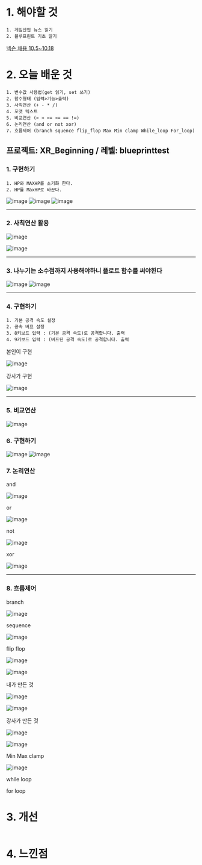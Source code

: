 # 1. 해야할 것
```
1. 게임산업 뉴스 읽기
2. 블루프린트 기초 알기
```

[넥슨 채용 10.5~10.18](https://www.nexon-tutorial.com/?utm_campaign=2023nexon-tutorial&utm_medium=mass&utm_source=nexon_com&utm_content=main)

# 2. 오늘 배운 것
```
1. 변수값 사용법(get 읽기, set 쓰기)
2. 함수형태 (입력>기능>출력)
3. 사칙연산 (+ - * /)
4. 포맷 텍스트
5. 비교연산 (< > <= >= == !=)
6. 논리연산 (and or not xor)
7. 흐름제어 (branch squence flip_flop Max Min clamp While_loop For_loop)
```
## 프로젝트: XR_Beginning / 레벨: blueprinttest

### 1. 구현하기
```
1. HP와 MAXHP를 초기화 한다.
2. HP를 MaxHP로 바꾼다.
```
![image](https://github.com/JM94Ent/TIL-WIL/assets/143363550/909f1aa2-223c-4d29-b2c8-6949c5ee1d34)
![image](https://github.com/JM94Ent/TIL-WIL/assets/143363550/891f4cc4-038c-423c-90a9-9c1c0e468689)
![image](https://github.com/JM94Ent/TIL-WIL/assets/143363550/7b557fd2-0fb2-43fd-9495-c25a1462a1bc)

****
### 2. 사칙연산 활용

![image](https://github.com/JM94Ent/TIL-WIL/assets/143363550/981b91ae-7d24-4232-bd7c-58c6fc841bd9)

![image](https://github.com/JM94Ent/TIL-WIL/assets/143363550/d2ca97be-268a-4344-bebc-a0ebd461919e)
****
### 3. 나누기는 소수점까지 사용해야하니 플로트 함수를 써야한다

![image](https://github.com/JM94Ent/TIL-WIL/assets/143363550/02f2aae8-402e-4f8c-8828-bc81c7d1c82b)
![image](https://github.com/JM94Ent/TIL-WIL/assets/143363550/5ecde917-f6f1-4650-a807-991f0e406592)
****
### 4. 구현하기
```
1. 기본 공격 속도 설정
2. 공속 버프 설정
3. 8키보드 입력 : (기본 공격 속도)로 공격합니다. 출력
4. 9키보드 입력 : (버프된 공격 속도)로 공격합니다. 출력
```
본인이 구현

![image](https://github.com/JM94Ent/TIL-WIL/assets/143363550/d2982428-d275-44f7-b3e9-0e66a9f112da)

강사가 구현

![image](https://github.com/JM94Ent/TIL-WIL/assets/143363550/05afba7f-0101-4912-aadb-b75e59098219)
****

### 5. 비교연산

![image](https://github.com/JM94Ent/TIL-WIL/assets/143363550/8b2aa395-8379-4939-b9d3-c195e7283877)

### 6. 구현하기

![image](https://github.com/JM94Ent/TIL-WIL/assets/143363550/43fd5647-c90d-4538-9c81-c67d6d32b66b)
![image](https://github.com/JM94Ent/TIL-WIL/assets/143363550/fa14f8aa-5f3c-46b0-b51f-46170a9895d4)

### 7. 논리연산

and

![image](https://github.com/JM94Ent/TIL-WIL/assets/143363550/c866f6d8-d687-4ce5-9bfa-c225dd915e20)

or

![image](https://github.com/JM94Ent/TIL-WIL/assets/143363550/d7cc32ad-1382-4869-a7c6-38147ea2f875)


not

![image](https://github.com/JM94Ent/TIL-WIL/assets/143363550/40752060-2315-4e16-9973-6486dd5f26b9)


xor

![image](https://github.com/JM94Ent/TIL-WIL/assets/143363550/1edd6bf1-8d2b-420f-8359-59118a072ee2)

****

### 8. 흐름제어

branch

![image](https://github.com/JM94Ent/TIL-WIL/assets/143363550/3261b991-5ceb-48c6-ae93-a87f7e9dadbb)

sequence

![image](https://github.com/JM94Ent/TIL-WIL/assets/143363550/26499dda-068e-4055-bd3a-0a46fdce6f64)

flip flop

![image](https://github.com/JM94Ent/TIL-WIL/assets/143363550/1a0b499c-1885-4d15-a526-c7f37125627d)

![image](https://github.com/JM94Ent/TIL-WIL/assets/143363550/3fb8207b-b4de-4d72-b6c2-423ef260955f)

내가 만든 것

![image](https://github.com/JM94Ent/TIL-WIL/assets/143363550/d42b1325-4227-421e-baa1-0702801e612f)

![image](https://github.com/JM94Ent/TIL-WIL/assets/143363550/0cd057a5-399a-4f02-9827-d528192381ff)

강사가 만든 것

![image](https://github.com/JM94Ent/TIL-WIL/assets/143363550/6e9abfe5-0622-4140-8757-2c5b9a6d4b59)

![image](https://github.com/JM94Ent/TIL-WIL/assets/143363550/56d98abd-3991-4c76-ae3d-5f1b3a9f41d8)


Min Max clamp

![image](https://github.com/JM94Ent/TIL-WIL/assets/143363550/a471a054-9834-4206-9400-3f1fcc0f214a)


while loop


for loop




# 3. 개선
```
```

# 4. 느낀점
```
```

